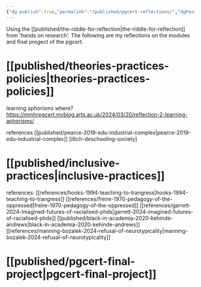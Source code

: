 ```yaml
---
{"dg-publish":true,"permalink":"/published/pgcert-reflections/","dgPassFrontmatter":true,"noteIcon":""}
---
```


 Using the [[published/the-riddle-for-reflection\|the-riddle-for-reflection]] from 'hands on research'. The following are my reflections on the modules and final progect of the pgcert.

# [[published/theories-practices-policies\|theories-practices-policies]]

learning aphorisms where? https://mmhrpgcert.myblog.arts.ac.uk/2024/03/20/reflection-2-learning-aphorisms/

references
[[published/pearce-2019-edu-industrial-complex\|pearce-2019-edu-industrial-complex]]
[illich-deschooling-society]
# [[published/inclusive-practices\|inclusive-practices]]

references: 
[[references/hooks-1994-teaching-to-trangress\|hooks-1994-teaching-to-trangress]]
[[references/freire-1970-pedagogy-of-the-oppressed\|freire-1970-pedagogy-of-the-oppressed]]
[[references/garrett-2024-imagined-futures-of-racialised-phds\|garrett-2024-imagined-futures-of-racialised-phds]]
[[published/black-in-academia-2020-kehinde-andrews\|black-in-academia-2020-kehinde-andrews]]
[[references/manning-bozalek-2024-refusal-of-neurotypicality\|manning-bozalek-2024-refusal-of-neurotypicality]]

# [[published/pgcert-final-project\|pgcert-final-project]]

